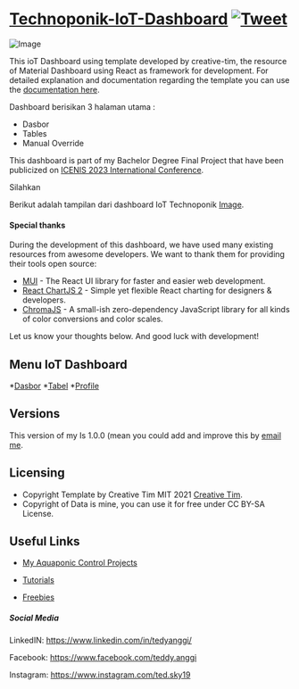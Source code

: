 # [Technoponik-IoT-Dashboard](https://aquaponic-syst.web.app/dasbor) [![Tweet](https://img.shields.io/twitter/url/http/shields.io.svg?style=social&logo=twitter)](https://twitter.com/intent/tweet?url=https://www.creative-tim.com/product/material-dashboard-react&text=Check%20Material%20Dashboard%202%20react%20made%20by%20@CreativeTim%20#webdesign%20#dashboard%20#materialdesign%20#react%20https://www.creative-tim.com/product/material-dashboard-react)

![Image](https://s3.amazonaws.com/creativetim_bucket/products/71/original/material-dashboard-react.jpg?1638950990)

This ioT Dashboard using template developed by creative-tim, the resource of Material Dashboard using React as framework for development. For detailed explanation and documentation regarding the template you can use the [documentation here](https://www.creative-tim.com/learning-lab/react/overview/material-dashboard/).

Dashboard berisikan 3 halaman utama :
* Dasbor
* Tables
* Manual Override

This dashboard is part of my Bachelor Degree Final Project that have been publicized on [ICENIS 2023 International Conference]().  

Silahkan 

Berikut adalah tampilan dari dashboard IoT Technoponik
[Image](https://drive.google.com/file/d/1mMVa8zDyjzyA-RP0FeLBaGFyblFXNmOj/view?usp=sharing).

#### Special thanks

During the development of this dashboard, we have used many existing resources from awesome developers. We want to thank them for providing their tools open source:

- [MUI](https://mui.com/) - The React UI library for faster and easier web development.
- [React ChartJS 2](http://reactchartjs.github.io/react-chartjs-2/#/) - Simple yet flexible React charting for designers & developers.
- [ChromaJS](https://gka.github.io/chroma.js/) - A small-ish zero-dependency JavaScript library for all kinds of color conversions and color scales.

Let us know your thoughts below. And good luck with development!

## Menu IoT Dashboard

*[Dasbor](https://aquaponic-syst.web.app/dasbor)
*[Tabel](https://aquaponic-syst.web.app/tables)
*[Profile](https://aquaponic-syst.web.app/profile)


## Versions

This version of my Is 1.0.0 (mean you could add and improve this by [email me](teddy.anggi@gmail.com).

## Licensing

- Copyright Template by Creative Tim MIT 2021 [Creative Tim](https://www.creative-tim.com?ref=readme-mdr).
- Copyright of Data is mine, you can use it for free under CC BY-SA License.


## Useful Links

- [My Aquaponic Control Projects](https://www.creative-tim.com/templates?ref=readme-mdr)

- [Tutorials](https://www.youtube.com/channel/UCVyTG4sCw-rOvB9oHkzZD1w)

- [Freebies](https://www.creative-tim.com/bootstrap-themes/free?ref=readme-mdr)

##### Social Media

LinkedIN: <https://www.linkedin.com/in/tedyanggi/>

Facebook: <https://www.facebook.com/teddy.anggi>

Instagram: <https://www.instagram.com/ted.sky19>
